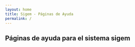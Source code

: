 ```yaml
---
layout: home
title: Sigem - Páginas de Ayuda
permalink: /
---
```


## Páginas de ayuda para el sistema sigem






